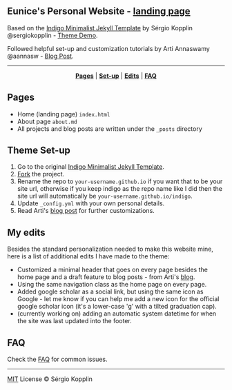 ## Eunice's Personal Website - [landing page](https://euniceyeh.github.io/indigo)

Based on the [Indigo Minimalist Jekyll Template](https://github.com/sergiokopplin/indigo) by Sérgio Kopplin @sergiokopplin - [Theme Demo](http://sergiokopplin.github.io/indigo/).

Followed helpful set-up and customization tutorials by Arti Annaswamy @aannasw - [Blog Post](http://artiannaswamy.com/build-a-github-blog-part-2).

***

<p align="center">
    <b><a href="README.md#pages">Pages</a></b>
    |
    <b><a href="README.md#theme-set-up">Set-up</a></b>
    |
    <b><a href="README.md#my-edits">Edits</a></b>
    |
    <b><a href="README.md#faq">FAQ</a></b>
</p>

## Pages

* Home (landing page) `index.html`
* About page `about.md`
* All projects and blog posts are written under the `_posts` directory

## Theme Set-up

1. Go to the original [Indigo Minimalist Jekyll Template](https://github.com/sergiokopplin/indigo).
2. [Fork](https://github.com/sergiokopplin/indigo/fork) the project.
3. Rename the repo to `your-username.github.io` if you want that to be your site url, otherwise if you keep indigo as the repo name like I did then the site url will automatically be `your-username.github.io/indigo`.
4. Update `_config.yml` with your own personal details.
5. Read Arti's [blog post](http://artiannaswamy.com/build-a-github-blog-part-2) for further customizations.

## My edits

Besides the standard personalization needed to make this website mine, here is a list of additional edits I have made to the theme:

* Customized a minimal header that goes on every page besides the home page and a draft feature to blog posts - from Arti's [blog](http://artiannaswamy.com/build-a-github-blog-part-2#different-headers). 
* Using the same navigation class as the home page on every page.
* Added google scholar as a social link, but using the same icon as Google - let me know if you can help me add a new icon for the official google scholar icon (it's a lower-case 'g' with a tilted graduation cap).
* (currently working on) adding an automatic system datetime for when the site was last updated into the footer.

## FAQ

Check the [FAQ](./FAQ.md) for common issues.

---

[MIT](http://kopplin.mit-license.org/) License © Sérgio Kopplin
